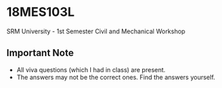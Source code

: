 # 18MES103L
SRM University - 1st Semester Civil and Mechanical Workshop

## Important Note 

- All viva questions (which I had in class) are present. 
- The answers may not be the correct ones. Find the answers yourself.
